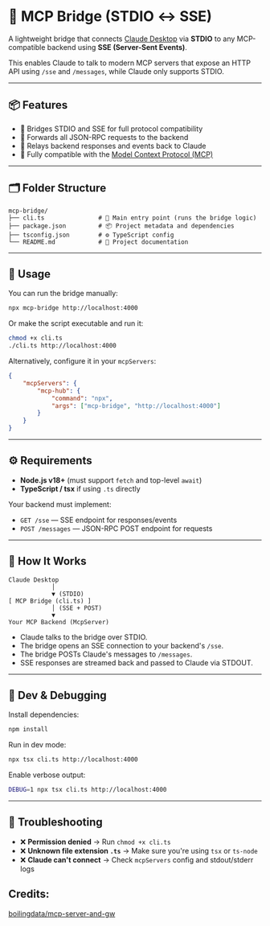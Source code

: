 # 🔌 MCP Bridge (STDIO ↔ SSE)

A lightweight bridge that connects [Claude Desktop](https://www.anthropic.com/index/claude-desktop) via **STDIO** to any MCP-compatible backend using **SSE (Server-Sent Events)**.

This enables Claude to talk to modern MCP servers that expose an HTTP API using `/sse` and `/messages`, while Claude only supports STDIO.

---

## 📦 Features

- 🌉 Bridges STDIO and SSE for full protocol compatibility
- 📨 Forwards all JSON-RPC requests to the backend
- 🔁 Relays backend responses and events back to Claude
- 🔧 Fully compatible with the [Model Context Protocol (MCP)](https://modelcontextprotocol.io)

---

## 🗂️ Folder Structure

```plaintext
mcp-bridge/
├── cli.ts               # 🧠 Main entry point (runs the bridge logic)
├── package.json         # 📦 Project metadata and dependencies
├── tsconfig.json        # ⚙️ TypeScript config
└── README.md            # 📖 Project documentation
```

---

## 🚀 Usage

You can run the bridge manually:

```bash
npx mcp-bridge http://localhost:4000
```

Or make the script executable and run it:

```bash
chmod +x cli.ts
./cli.ts http://localhost:4000
```

Alternatively, configure it in your `mcpServers`:

```json
{
    "mcpServers": {
        "mcp-hub": {
            "command": "npx",
            "args": ["mcp-bridge", "http://localhost:4000"]
        }
    }
}
```

---

## ⚙️ Requirements

- **Node.js v18+** (must support `fetch` and top-level `await`)
- **TypeScript / tsx** if using `.ts` directly

Your backend must implement:

- `GET /sse` — SSE endpoint for responses/events
- `POST /messages` — JSON-RPC POST endpoint for requests

---

## 🧠 How It Works

```plaintext
Claude Desktop
            │
            ▼ (STDIO)
[ MCP Bridge (cli.ts) ]
            │ (SSE + POST)
            ▼
Your MCP Backend (McpServer)
```

- Claude talks to the bridge over STDIO.
- The bridge opens an SSE connection to your backend's `/sse`.
- The bridge POSTs Claude's messages to `/messages`.
- SSE responses are streamed back and passed to Claude via STDOUT.

---

## 🧪 Dev & Debugging

Install dependencies:

```bash
npm install
```

Run in dev mode:

```bash
npx tsx cli.ts http://localhost:4000
```

Enable verbose output:

```bash
DEBUG=1 npx tsx cli.ts http://localhost:4000
```

---

## 🧯 Troubleshooting

- ❌ **Permission denied** → Run `chmod +x cli.ts`
- ❌ **Unknown file extension `.ts`** → Make sure you're using `tsx` or `ts-node`
- ❌ **Claude can't connect** → Check `mcpServers` config and stdout/stderr logs


## Credits: 
[boilingdata/mcp-server-and-gw](https://github.com/boilingdata/mcp-server-and-gw/tree/main)
